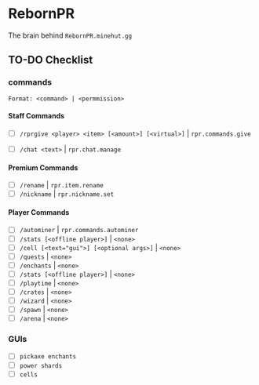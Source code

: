 # RebornPR
The brain behind `RebornPR.minehut.gg`

## TO-DO Checklist
### commands
`Format: <command> | <permmission>`

#### Staff Commands
 - [ ] `/rprgive <player> <item> [<amount>] [<virtual>]` | `rpr.commands.give`
 - [ ] `/chat <text>` | `rpr.chat.manage`


#### Premium Commands
 - [ ] `/rename` | `rpr.item.rename`
 - [ ] `/nickname` | `rpr.nickname.set`

#### Player Commands
 - [ ] `/autominer` | `rpr.commands.autominer`
 - [ ] `/stats [<offline player>]` | `<none>`
 - [ ] `/cell [<text="gui">] [<optional args>]` | `<none>`
 - [ ] `/quests` | `<none>`
 - [ ] `/enchants` | `<none>`
 - [ ] `/stats [<offline player>]` | `<none>`
 - [ ] `/playtime` | `<none>`
 - [ ] `/crates` | `<none>`
 - [ ] `/wizard` | `<none>`
 - [ ] `/spawn` | `<none>`
 - [ ] `/arena` | `<none>`

### GUIs
 - [ ] `pickaxe enchants`
 - [ ] `power shards`
 - [ ] `cells`
